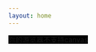 ```yaml
---
layout: home
---
```


<canvas id="canvas">你的游览器不支持canvas</canvas>

<script>
var canvas = document.getElementById("canvas");
var ctx = canvas.getContext('2d');
var arrList = [];

function init() {
    canvas.width = window.innerWidth
    canvas.height = window.innerHeight
}
window.onresize = init
init()

function random(max, min) {
    return (max - min) * Math.random() + min; //平均值
}
//构造函数，创建球形对象
function Ball(x, y) {
    this.x = x;
    this.y = y;
    this.r = 30;
    this.vx = random(5, -5);
    this.vy = random(5, -5);
    this.colorList = ['red', 'yellow', 'white', 'green', 'pink'];
    this.color = this.colorList[Math.floor(random(0, 6))];
    this.a = 1;
    this.va = 0.969
}
Ball.prototype = {
    updata: function() {
        this.x += this.vx;
        this.y += this.vy;
        this.a *= this.va;
    },
    draw: function() {
        ctx.beginPath();
        ctx.moveTo(this.x, this.y);
        ctx.bezierCurveTo(this.x, this.y - 3, this.x, this.y - 15, this.x - 25, this.y - 15);
        ctx.bezierCurveTo(this.x - 55, this.y - 15, this.x - 55, this.y + 22.5, this.x - 55, this.y + 22.5);
        ctx.bezierCurveTo(this.x - 55, this.y + 40, this.x - 35, this.y + 62, this.x, this.y + 80);
        ctx.bezierCurveTo(this.x + 40, this.y + 62, this.x + 55, this.y + 40, this.x + 55, this.y + 22.5);
        ctx.bezierCurveTo(this.x + 55, this.y + 22.5, this.x + 55, this.y - 15, this.x + 25, this.y - 15);
        ctx.bezierCurveTo(this.x + 10, this.y - 15, this.x, this.y - 3, this.x, this.y);
        ctx.fill();
        ctx.font = "24px serif";
        ctx.fillText("热巴", this.x - 25, this.y + 35)
        ctx.fillStyle = this.color;
        ctx.globalAlpha = this.a;
        ctx.globalCompositeOperation = 'lighter';
        ctx.fill();
        this.updata();
    }
}

function main() {
    ctx.clearRect(0, 0, window.innerWidth, window.innerHeight);
    arrList.forEach(item => {
        item.draw()
    })
    requestAnimationFrame(main); //递归调用
}
canvas.addEventListener('mousemove', function(e) {
    creat(e.clientX, e.clientY)
})

function creat(x, y) {
    var temp = new Ball(x, y)
    arrList.push(new Ball(x, y))
    arrList[0].x = -2000
    arrList[0].y = -2000
}
main()

</script>

<style>
* {
	margin:0;
	padding:0;
}
#canvas {
	background-color:#000;
}
body {
	overflow:hidden;
}
</style>


